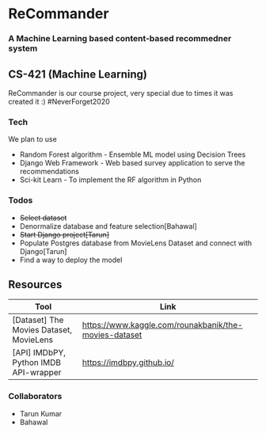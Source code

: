 # ReCommander
### A Machine Learning based content-based recommedner system
## CS-421 (Machine Learning)

ReCommander is our course project, very special due to times it was created it :) #NeverForget2020

### Tech

We plan to use
* Random Forest algorithm - Ensemble ML model using Decision Trees
* Django Web Framework - Web based survey application to serve the recommendations 
* Sci-kit Learn - To implement the RF algorithm in Python
### Todos
- ~~Select dataset~~
- Denormalize database and feature selection[Bahawal]
- ~~Start Django project[Tarun]~~
- Populate Postgres database from MovieLens Dataset and connect with Django[Tarun]
- Find a way to deploy the model

## Resources
| Tool  | Link |
| ------------- | ------------- |
| [Dataset] The Movies Dataset, MovieLens  | https://www.kaggle.com/rounakbanik/the-movies-dataset  |
| [API] IMDbPY, Python IMDB API-wrapper  | https://imdbpy.github.io/  |

### Collaborators
- Tarun Kumar
- Bahawal